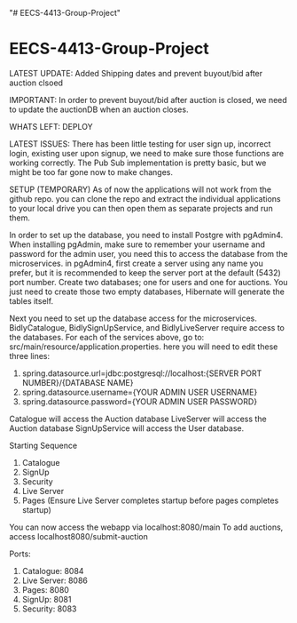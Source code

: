 "# EECS-4413-Group-Project" 
# EECS-4413-Group-Project

LATEST UPDATE:  Added Shipping dates and prevent buyout/bid after auction clsoed

IMPORTANT:      In order to prevent buyout/bid after auction is closed, we need to update the auctionDB when an auction closes.

WHATS LEFT:     DEPLOY

LATEST ISSUES:  There has been little testing for user sign up, incorrect login, existing user upon signup, we need to make sure those 
                functions are working correctly. The Pub Sub implementation is pretty basic, but we might be too far gone now to make 
                changes.

SETUP (TEMPORARY)
As of now the applications will not work from the github repo.
you can clone the repo and extract the individual applications to your local drive
you can then open them as separate projects and run them. 

In order to set up the database, you need to install Postgre with pgAdmin4. When installing pgAdmin, make sure to remember your username
and password for the admin user, you need this to access the database from the microservices. in pgAdmin4, first create a server using
any name you prefer, but it is recommended to keep the server port at the default (5432) port number. Create two databases; one for 
users and one for auctions. You just need to create those two empty databases, Hibernate will generate the tables itself. 

Next you need to set up the database access for the microservices. BidlyCatalogue, BidlySignUpService, and BidlyLiveServer require access
to the databases. For each of the services above, go to: src/main/resource/application.properties. here you will need to edit these three
lines:
 
1. spring.datasource.url=jdbc:postgresql://localhost:{SERVER PORT NUMBER}/{DATABASE NAME}
2. spring.datasource.username={YOUR ADMIN USER USERNAME}
3. spring.datasource.password={YOUR ADMIN USER PASSWORD}

Catalogue will access the Auction database
LiveServer will access the Auction database
SignUpService will access the User database.

Starting Sequence
1. Catalogue 
2. SignUp 
3. Security 
4. Live Server 
5. Pages (Ensure Live Server completes startup before pages completes startup)

You can now access the webapp via localhost:8080/main
To add auctions, access localhost8080/submit-auction

Ports:
1. Catalogue: 8084
2. Live Server: 8086
2. Pages: 8080
3. SignUp: 8081
4. Security: 8083
